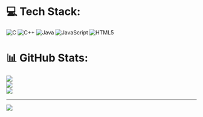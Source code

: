 
# 💻 Tech Stack:
![C](https://img.shields.io/badge/c-%2300599C.svg?style=for-the-badge&logo=c&logoColor=white) ![C++](https://img.shields.io/badge/c++-%2300599C.svg?style=for-the-badge&logo=c%2B%2B&logoColor=white) ![Java](https://img.shields.io/badge/java-%23ED8B00.svg?style=for-the-badge&logo=openjdk&logoColor=white) ![JavaScript](https://img.shields.io/badge/javascript-%23323330.svg?style=for-the-badge&logo=javascript&logoColor=%23F7DF1E) ![HTML5](https://img.shields.io/badge/html5-%23E34F26.svg?style=for-the-badge&logo=html5&logoColor=white)
# 📊 GitHub Stats:
![](https://github-readme-stats.vercel.app/api?username=hammadhttps&theme=dark&hide_border=false&include_all_commits=true&count_private=false)<br/>
![](https://github-readme-streak-stats.herokuapp.com/?user=hammadhttps&theme=dark&hide_border=false)<br/>
![](https://github-readme-stats.vercel.app/api/top-langs/?username=hammadhttps&theme=dark&hide_border=false&include_all_commits=true&count_private=false&layout=compact)

---
[![](https://visitcount.itsvg.in/api?id=hammadhttps&icon=0&color=0)](https://visitcount.itsvg.in)

<!-- Proudly created with GPRM ( https://gprm.itsvg.in ) -->
